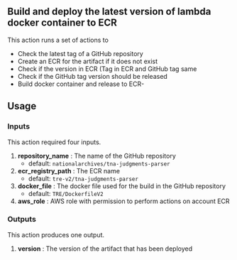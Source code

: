 ## Build and deploy the latest version of lambda docker container to ECR

This action runs a set of actions to
- Check the latest tag of a GitHub repository
- Create an ECR for the artifact if it does not exist
- Check if the version in ECR (Tag in ECR and GitHub tag same
- Check if the GitHub tag version should be released
- Build docker container and release to ECR-


## Usage

### Inputs

This action required four inputs.

1. **repository_name** : The name of the GitHub repository
   - default: ```nationalarchives/tna-judgments-parser```
1. **ecr_registry_path** : The ECR name
   - default: ```tre-v2/tna-judgments-parser```
1. **docker_file** : The docker file used for the build in the GitHub repository
   - default: ```TRE/DockerfileV2```
1. **aws_role** : AWS role with permission to perform actions on account ECR

### Outputs

This action produces one output.

1. **version** : The version of the artifact that has been deployed
